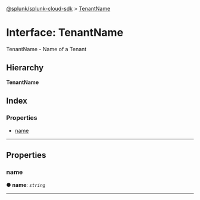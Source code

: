 [@splunk/splunk-cloud-sdk](../README.md) > [TenantName](../interfaces/tenantname.md)

# Interface: TenantName

TenantName - Name of a Tenant

## Hierarchy

**TenantName**

## Index

### Properties

* [name](tenantname.md#name)

---

## Properties

<a id="name"></a>

###  name

**● name**: *`string`*

___

